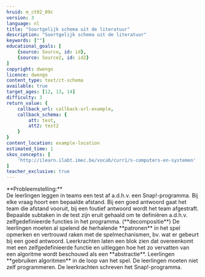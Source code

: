 ```yaml
---
hruid: m_ct02_09c
version: 3
language: nl
title: "Soortgelijk schema uit de literatuur"
description: "Soortgelijk schema uit de literatuur"
keywords: [""]
educational_goals: [
    {source: Source, id: id}, 
    {source: Source2, id: id2}
]
copyright: dwengo
licence: dwengo
content_type: text/ct-schema
available: true
target_ages: [12, 13, 14]
difficulty: 3
return_value: {
    callback_url: callback-url-example,
    callback_schema: {
        att: test,
        att2: test2
    }
}
content_location: example-location
estimated_time: 1
skos_concepts: [
    'http://ilearn.ilabt.imec.be/vocab/curr1/s-computers-en-systemen'
]
teacher_exclusive: true
---
```


<context>
**Probleemstelling:**<br>De leerlingen leggen in teams een test af a.d.h.v. een Snap!-programma. Bij elke vraag hoort een bepaalde afstand. Bij een goed antwoord gaat het team die afstand vooruit, bij een foutief antwoord wordt het team afgestraft. 
</context>
<decomposition>
Bepaalde subtaken in de test zijn eruit gehaald om te definiëren a.d.h.v. zelfgedefinieerde functies in het programma. (**decompositie**)
</decomposition>
<patternRecognition>
De leerlingen moeten al spelend de herhalende **patronen** in het spel opmerken en vertrouwd raken met de spelmechanismen, bv. wat er gebeurt bij een goed antwoord. 
</patternRecognition>
<abstraction>
Leerkrachten laten een blok zien dat overeenkomt met een zelfgedefinieerde functie en uitleggen hoe het zo vervatten van een algoritme wordt beschouwd als een **abstractie**.
</abstraction>
<algorithms>
Leerlingen **gebruiken algoritmen** in de loop van het spel.  
</algorithms>
<implementation>
De leerlingen moeten niet zelf programmeren. De leerkrachten schreven het Snap!-programma.
</implementation>

